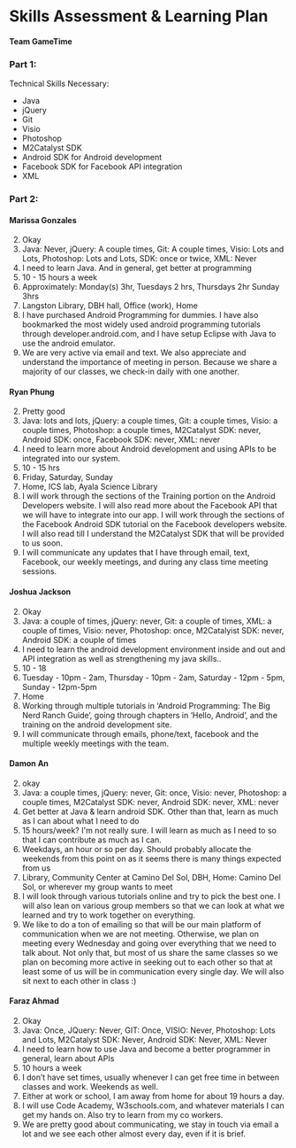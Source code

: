 # Skills Assessment & Learning Plan

#### Team GameTime


### Part 1:

Technical Skills Necessary:
+ Java
+ jQuery
+ Git
+ Visio 
+ Photoshop
+ M2Catalyst SDK
+ Android SDK for Android development
+ Facebook SDK for Facebook API integration
+ XML


### Part 2: 

#### Marissa Gonzales
2. Okay
3. Java: Never, jQuery: A couple times, Git: A couple times, Visio: Lots and Lots, Photoshop: Lots and Lots, SDK: once or twice, XML: Never
4. I need to learn Java. And in general, get better at programming
5. 10 - 15 hours a week
6. Approximately: Monday(s) 3hr, Tuesdays 2 hrs, Thursdays 2hr Sunday 3hrs
7. Langston Library, DBH hall, Office (work), Home
8. I have purchased Android Programming for dummies. I have also bookmarked the most widely used android programming tutorials through developer.android.com, and I have setup Eclipse with Java to use the  android emulator.
9. We are very active via email and text.  We also appreciate and understand the importance of meeting in person.  Because we share a majority of our classes, we check-in daily with one another. 


#### Ryan Phung
2. Pretty good
3. Java: lots and lots, jQuery: a couple times, Git: a couple times, Visio: a couple times, Photoshop: a couple times, M2Catalyst SDK: never, Android SDK: once, Facebook SDK: never, XML: never
4. I need to learn more about Android development and using APIs to be integrated into our system.
5. 10 - 15 hrs
6. Friday, Saturday, Sunday
7. Home, ICS lab, Ayala Science Library
8. I will work through the sections of the Training portion on the Android Developers website. I will also read more about the Facebook API that we will have to integrate into our app. I will work through the sections of the Facebook Android SDK tutorial on the Facebook developers website. I will also read till I understand the M2Catalyst SDK that will be provided to us soon.
9. I will communicate any updates that I have through email, text, Facebook, our weekly meetings, and during any class time meeting sessions.


#### Joshua Jackson
2. Okay
3. Java: a couple of times, jQuery: never, Git: a couple of times, XML: a couple of times, Visio: never, Photoshop: once, M2Catalyist SDK: never, Android SDK: a couple of times
4. I need to learn the android development environment inside and out and API integration as well as strengthening my java skills..
5. 10 - 18
6. Tuesday - 10pm - 2am, Thursday - 10pm - 2am, Saturday - 12pm - 5pm, Sunday - 12pm-5pm
7. Home
8. Working through multiple tutorials in ‘Android Programming: The Big Nerd Ranch Guide’, going through chapters in ‘Hello, Android’, and the training on the android development site.
9. I will communicate through emails, phone/text, facebook and the multiple weekly meetings with the team. 


#### Damon An
2. okay
3. Java: a couple times, jQuery: never, Git: once, Visio: never, Photoshop: a couple times, M2Catalyst SDK: never, Android SDK: never, XML: never
4. Get better at Java & learn android SDK. Other than that, learn as much as I can about what I need to do
5. 15 hours/week? I'm not really sure. I will learn as much as I need to so that I can contribute as much as I can.
6. Weekdays, an hour or so per day. Should probably allocate the weekends from this point on as it seems there is many things expected from us
7. Library, Community Center at Camino Del Sol, DBH, Home: Camino Del Sol, or wherever my group wants to meet
8. I will look through various tutorials online and try to pick the best one. I will also lean on various group members so that we can look at what we learned and try to work together on everything.
9. We like to do a ton of emailing so that will be our main platform of communication when we are not meeting. Otherwise, we plan on meeting every Wednesday and going over everything that we need to talk about. Not only that, but most of us share the same classes so we plan on becoming more active in seeking out to each other so that at least some of us will be in communication every single day. We will also sit next to each other in class :)


#### Faraz Ahmad
2. Okay
3. Java: Once, JQuery: Never, GIT: Once, VISIO: Never, Photoshop: Lots and Lots, M2Catalyst SDK: Never, Android SDK: Never, XML: Never
4. I need to learn how to use Java and become a better programmer in general, learn about APIs
5. 10 hours a week
6. I don’t have set times, usually whenever I can get free time in between classes and work. Weekends as well.
7. Either at work or school, I am away from home for about 19 hours a day. 
8. I will use Code Academy, W3schools.com, and whatever materials I can get my hands on. Also try to learn from my co workers.
9. We are pretty good about communicating, we stay in touch via email a lot and we see each other almost every day, even if it is brief. 

